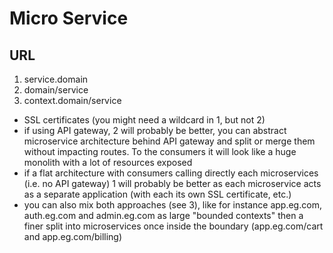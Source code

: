 # Micro Service

## URL

1. service.domain
2. domain/service
3. context.domain/service

- SSL certificates (you might need a wildcard in 1, but not 2)
- if using API gateway, 2 will probably be better, you can abstract microservice architecture behind API gateway and split or merge them without impacting routes. To the consumers it will look like a huge monolith with a lot of resources exposed
- if a flat architecture with consumers calling directly each microservices (i.e. no API gateway) 1 will probably be better as each microservice acts as a separate application (with each its own SSL certificate, etc.)
- you can also mix both approaches (see 3), like for instance app.eg.com, auth.eg.com and admin.eg.com as large "bounded contexts" then a finer split into microservices once inside the boundary (app.eg.com/cart and app.eg.com/billing)
